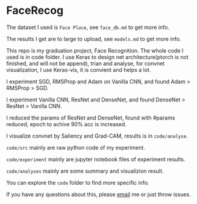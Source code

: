 # FaceRecog

The dataset I used is `Face Place`, see `face_db.md` to get more info.

The results I get are to large to upload, see `models.md` to get more info.

This repo is my graduation project, Face Recognition. The whole code I used is in code folder.
I use Keras to design net architecture(ptorch is not finished, and will not be append), trian 
and analyse, for convnet visualization, I use Keras-vis, it is convient and helps a lot.

I experiment SGD, RMSProp and Adam on Vanilla CNN, and found Adam > RMSProp > SGD.

I experiment Vanilla CNN, ResNet and DenseNet, and found DenseNet > ResNet > Vanilla CNN.

I reduced the params of ResNet and DenseNet, found with #params reduced, epoch to achive 90% acc is increased.

I visualize convnet by Saliency and Grad-CAM, results is in `code/analyse`.

`code/src` mainly are raw python code of my experiment.

`code/experiment` mainly are jupyter notebook files of experiment results.

`code/analyses` mainly are some summary and visualizion result.

You can explore the `code` folder to find more specific info.

If you have any questions about this, please [email](cugtyt@qq.com) me or just throw issues.